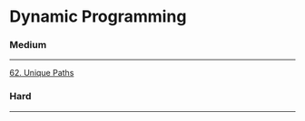 # Dynamic Programming

### Medium
---
[62. Unique Paths](solutions/0062-Unique%20Paths.md)</br>

### Hard
---
